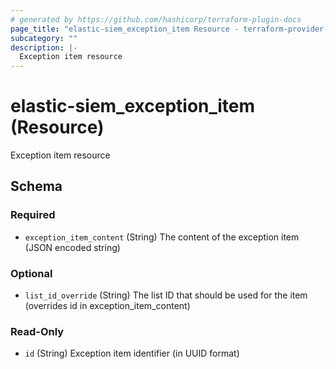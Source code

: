 ```yaml
---
# generated by https://github.com/hashicorp/terraform-plugin-docs
page_title: "elastic-siem_exception_item Resource - terraform-provider-elastic-siem"
subcategory: ""
description: |-
  Exception item resource
---
```


# elastic-siem_exception_item (Resource)

Exception item resource



<!-- schema generated by tfplugindocs -->
## Schema

### Required

- `exception_item_content` (String) The content of the exception item (JSON encoded string)

### Optional

- `list_id_override` (String) The list ID that should be used for the item (overrides id in exception_item_content)

### Read-Only

- `id` (String) Exception item identifier (in UUID format)
